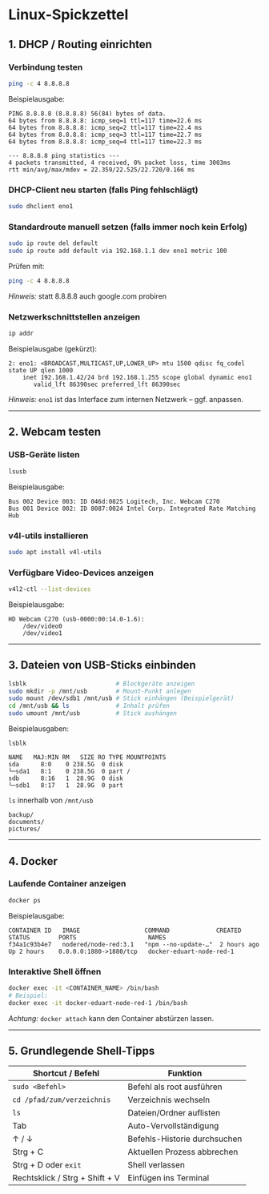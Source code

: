 # Linux-Spickzettel

## 1. DHCP / Routing einrichten

### Verbindung testen

```bash
ping -c 4 8.8.8.8
```

Beispielausgabe:

```text
PING 8.8.8.8 (8.8.8.8) 56(84) bytes of data.
64 bytes from 8.8.8.8: icmp_seq=1 ttl=117 time=22.6 ms
64 bytes from 8.8.8.8: icmp_seq=2 ttl=117 time=22.4 ms
64 bytes from 8.8.8.8: icmp_seq=3 ttl=117 time=22.7 ms
64 bytes from 8.8.8.8: icmp_seq=4 ttl=117 time=22.3 ms

--- 8.8.8.8 ping statistics ---
4 packets transmitted, 4 received, 0% packet loss, time 3003ms
rtt min/avg/max/mdev = 22.359/22.525/22.720/0.166 ms
```

### DHCP-Client neu starten (falls Ping fehlschlägt)

```bash
sudo dhclient eno1
```

### Standardroute manuell setzen (falls immer noch kein Erfolg)

```bash
sudo ip route del default
sudo ip route add default via 192.168.1.1 dev eno1 metric 100
```

Prüfen mit:

```bash
ping -c 4 8.8.8.8
```

_Hinweis:_ statt 8.8.8.8 auch google.com probiren

### Netzwerkschnittstellen anzeigen

```bash
ip addr
```

Beispielausgabe (gekürzt):

```text
2: eno1: <BROADCAST,MULTICAST,UP,LOWER_UP> mtu 1500 qdisc fq_codel state UP qlen 1000
    inet 192.168.1.42/24 brd 192.168.1.255 scope global dynamic eno1
       valid_lft 86390sec preferred_lft 86390sec
```

_Hinweis:_ `eno1` ist das Interface zum internen Netzwerk – ggf. anpassen.

---

## 2. Webcam testen

### USB-Geräte listen

```bash
lsusb
```

Beispielausgabe:

```text
Bus 002 Device 003: ID 046d:0825 Logitech, Inc. Webcam C270
Bus 001 Device 002: ID 8087:0024 Intel Corp. Integrated Rate Matching Hub
```

### v4l-utils installieren

```bash
sudo apt install v4l-utils
```

### Verfügbare Video-Devices anzeigen

```bash
v4l2-ctl --list-devices
```

Beispielausgabe:

```text
HD Webcam C270 (usb-0000:00:14.0-1.6):
	/dev/video0
	/dev/video1
```

---

## 3. Dateien von USB-Sticks einbinden

```bash
lsblk                         # Blockgeräte anzeigen
sudo mkdir -p /mnt/usb        # Mount-Punkt anlegen
sudo mount /dev/sdb1 /mnt/usb # Stick einhängen (Beispielgerät)
cd /mnt/usb && ls             # Inhalt prüfen
sudo umount /mnt/usb          # Stick aushängen
```

Beispielausgaben:

`lsblk`

```text
NAME   MAJ:MIN RM   SIZE RO TYPE MOUNTPOINTS
sda      8:0    0 238.5G  0 disk
└─sda1   8:1    0 238.5G  0 part /
sdb      8:16   1  28.9G  0 disk
└─sdb1   8:17   1  28.9G  0 part
```

`ls` innerhalb von `/mnt/usb`

```text
backup/
documents/
pictures/
```

---

## 4. Docker

### Laufende Container anzeigen

```bash
docker ps
```

Beispielausgabe:

```text
CONTAINER ID   IMAGE                  COMMAND             CREATED        STATUS        PORTS                    NAMES
f34a1c93b4e7   nodered/node-red:3.1   "npm --no-update-…"  2 hours ago    Up 2 hours    0.0.0.0:1880->1880/tcp   docker-eduart-node-red-1
```

### Interaktive Shell öffnen

```bash
docker exec -it <CONTAINER_NAME> /bin/bash
# Beispiel:
docker exec -it docker-eduart-node-red-1 /bin/bash
```

_Achtung:_ `docker attach` kann den Container abstürzen lassen.

---

## 5. Grundlegende Shell-Tipps

| Shortcut / Befehl              | Funktion                     |
| ------------------------------ | ---------------------------- |
| `sudo <Befehl>`                | Befehl als root ausführen    |
| `cd /pfad/zum/verzeichnis`     | Verzeichnis wechseln         |
| `ls`                           | Dateien/Ordner auflisten     |
| Tab                            | Auto-Vervollständigung       |
| ↑ / ↓                          | Befehls-Historie durchsuchen |
| Strg + C                       | Aktuellen Prozess abbrechen  |
| Strg + D oder `exit`           | Shell verlassen              |
| Rechtsklick / Strg + Shift + V | Einfügen ins Terminal        |
